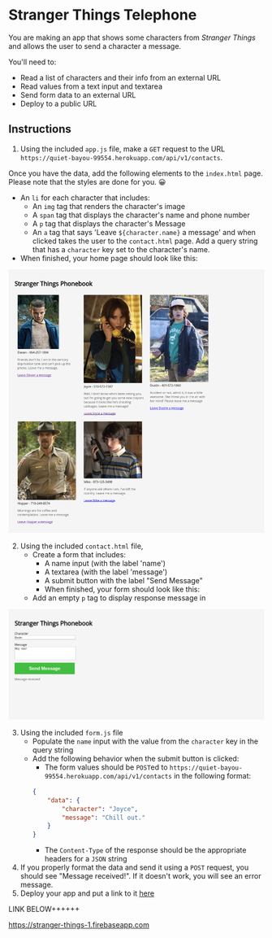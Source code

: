 # Stranger Things Telephone

You are making an app that shows some characters from _Stranger Things_ and allows the user to send a character a message.

You'll need to:
* Read a list of characters and their info from an external URL
* Read values from a text input and textarea
* Send form data to an external URL
* Deploy to a public URL

## Instructions

1. Using the included `app.js` file, make a `GET` request to the URL `https://quiet-bayou-99554.herokuapp.com/api/v1/contacts`.

Once you have the data, add the following elements to the `index.html` page. Please note that the styles are done for you. 😀
* An `li` for each character that includes:
  * An `img` tag that renders the character's image
  * A `span` tag that displays the character's name and phone number
  * A `p` tag that displays the character's Message
  * An `a` tag that says 'Leave `${character.name}` a message' and when clicked takes the user to the `contact.html` page. Add a query string that has a `character` key set to the character's name.
* When finished, your home page should look like this:

![Home Page](assets/home-page.png)

2. Using the included `contact.html` file,
    * Create a form that includes:
        * A name input (with the label 'name')
        * A textarea (with the label 'message')
        * A submit button with the label "Send Message"
        * When finished, your form should look like this:
    * Add an empty `p` tag to display response message in

![Contact Page](assets/contact-page.png)

3. Using the included `form.js` file
    * Populate the `name` input with the value from the `character` key in the query string
    * Add the following behavior when the submit button is clicked:
        * The form values should be `POST`ed to `https://quiet-bayou-99554.herokuapp.com/api/v1/contacts` in the following format:
        ```json
        {
            "data": {
                "character": "Joyce",
                "message": "Chill out."
            }
        }
        ```
        * The `Content-Type` of the response should be the appropriate headers for a `JSON` string
4. If you properly format the data and send it using a `POST` request, you should see "Message received!". If it doesn't work, you will see an error message.
5. Deploy your app and put a link to it [here](#)



LINK BELOW++++++


https://stranger-things-1.firebaseapp.com
